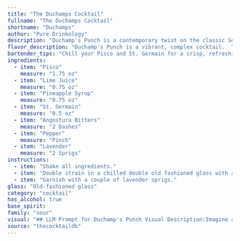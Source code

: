 ```yaml
---
title: "The Duchamps Cocktail"
fullname: "The Duchamps Cocktail"
shortname: "Duchamps"
author: "Pure Drinkology"
description: "Duchamp's Punch is a contemporary twist on the classic South American Pisco Sour family.  The addition of St. Germain, lavender, and pepper adds modern complexity and a touch of floral intrigue, making it a unique and flavorful take on the iconic cocktail. "
flavor_description: "Duchamp's Punch is a vibrant, complex cocktail.  The Pisco provides a bright, slightly floral base, while the lime juice delivers a tart acidity.  Pineapple syrup adds sweetness and tropical fruitiness, balanced by the herbal notes of St. Germain.  Angostura bitters contribute a subtle, spicy warmth, and pepper adds a welcome kick. A touch of lavender lingers on the finish, creating a truly unique experience. "
bartender_tips: "Chill your Pisco and St. Germain for a crisp, refreshing punch. Muddle the pepper and lavender gently to release aromas without bitterness. Use fresh lime juice for the best flavor. Shake vigorously with ice to thoroughly chill and dilute the cocktail. Garnish with a lime wedge and a sprig of lavender for a beautiful and aromatic touch. "
ingredients:
  - item: "Pisco"
    measure: "1.75 oz"
  - item: "Lime Juice"
    measure: "0.75 oz"
  - item: "Pineapple Syrup"
    measure: "0.75 oz"
  - item: "St. Germain"
    measure: "0.5 oz"
  - item: "Angostura Bitters"
    measure: "2 Dashes"
  - item: "Pepper"
    measure: "Pinch"
  - item: "Lavender"
    measure: "2 Sprigs"
instructions:
  - item: "Shake all ingredients."
  - item: "Double strain in a chilled double old fashioned glass with abig ice cube."
  - item: "Garnish with a couple of lavender sprigs."
glass: "Old-fashioned glass"
category: "cocktail"
has_alcohol: true
base_spirit:
family: "sour"
visual: "## LLM Prompt for Duchamp's Punch Visual Description:Imagine a cocktail that embodies the vibrant energy of a modern art exhibition, where bold colors and contrasting textures collide. **Duchamp's Punch** is a symphony of senses, its appearance as captivating as its taste. **Describe the following:*** **Color:**  A vibrant, almost neon yellow hue with hints of coral from the pineapple syrup. The St. Germain adds a subtle, pale green shimmer, while the Angostura Bitters create fleeting dark streaks, like brushstrokes on a canvas. * **Texture:** The punch has a luscious, almost syrupy texture, with tiny bubbles from the carbonation dancing on the surface. The lavender adds a delicate, almost floral, visual layer to the drink.* **Garnish:** A sprig of fresh lavender, its purple blooms gently dipping into the punch, adds a touch of elegance and complements the aromatic notes of the cocktail. **Consider the following:*** How does the light play on the surface of the drink? Does it reflect the different colors in a captivating way?* Are there any visible layers or gradients within the punch?* How does the overall presentation contribute to the artistic and sophisticated feel of the drink?**Remember to be as descriptive and evocative as possible, bringing the visual experience of Duchamp's Punch to life.** "
source: "thecocktaildb"
---
```


